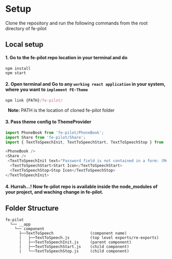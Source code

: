 # Setup
Clone the repository and run the following commands from the root directory of fe-pilot

## Local setup

#### 1. Go to the fe-pilot repo location in your terminal and do 
```
npm install
npm start
```

#### 2. Open terminal and Go to any ```working react application``` in your system, where you want to ```implement FE-Theme```

```js
npm link {PATH}/fe-pilot/
```
&nbsp;&nbsp;**Note:** PATH is the location of cloned fe-pilot folder


#### 3. Pass theme config to ThemeProvider 
```js
import PhoneBook from 'fe-pilot/PhoneBook';
import Share from 'fe-pilot/Share';
import { TextToSpeechInit, TextToSpeechStart, TextToSpeechStop } from 'fe-pilot/TextToSpeech';

<PhoneBook />
<Share />
 <TextToSpeechInit text="Password field is not contained in a form: (More info: ">
  <TextToSpeechStart>Start Icon</TextToSpeechStart>
  <TextToSpeechStop>Stop Icon</TextToSpeechStop>
</TextToSpeechInit>
```

#### 4. Hurrah...! Now fe-pilot repo is available inside the node_modules of your project, and waching change in fe-pilot.


## Folder Structure

```
fe-pilot
  └── __app      
    └── component                   
      ├──TextToSpeech                (component name)
      |   ├──TextToSpeech.js         (top level exports/re-exports)
      |   ├──TextToSpeechInit.js     (parent component)
      |   ├──TextToSpeechStart.js    (child component)
      |   └──TextToSpeechStop.js     (child component)
```
